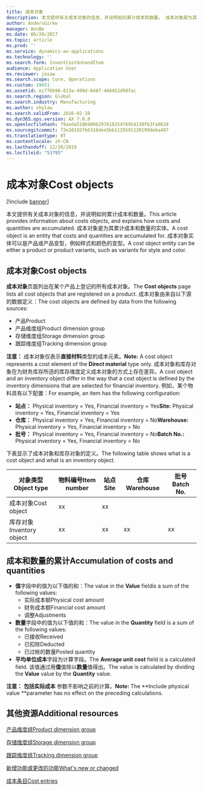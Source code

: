 ```yaml
---
title: 成本对象
description: 本文提供有关成本对象的信息，并说明如何累计成本和数量。 成本对象是为其累计成本和数量的实体。 成本对象实体可以是产品或产品变型，例如样式和颜色的变型。
author: AndersGirke
manager: AnnBe
ms.date: 06/20/2017
ms.topic: article
ms.prod: ''
ms.service: dynamics-ax-applications
ms.technology: ''
ms.search.form: InventCostOnhandItem
audience: Application User
ms.reviewer: josaw
ms.search.scope: Core, Operations
ms.custom: 19451
ms.assetid: ec776b98-813a-490d-848f-468452d98fac
ms.search.region: Global
ms.search.industry: Manufacturing
ms.author: shylaw
ms.search.validFrom: 2016-02-28
ms.dyn365.ops.version: AX 7.0.0
ms.openlocfilehash: 79aeda518b900629761825476954130fb3fa0838
ms.sourcegitcommit: 73e10192fb6318dee5bb1129591120199de6a487
ms.translationtype: HT
ms.contentlocale: zh-CN
ms.lasthandoff: 12/20/2018
ms.locfileid: "53795"
---
```

# <a name="cost-objects"></a><span data-ttu-id="c7e3b-105">成本对象</span><span class="sxs-lookup"><span data-stu-id="c7e3b-105">Cost objects</span></span>

[!include [banner](../includes/banner.md)]

<span data-ttu-id="c7e3b-106">本文提供有关成本对象的信息，并说明如何累计成本和数量。</span><span class="sxs-lookup"><span data-stu-id="c7e3b-106">This article provides information about costs objects, and explains how costs and quantities are accumulated.</span></span> <span data-ttu-id="c7e3b-107">成本对象是为其累计成本和数量的实体。</span><span class="sxs-lookup"><span data-stu-id="c7e3b-107">A cost object is an entity that costs and quantities are accumulated for.</span></span> <span data-ttu-id="c7e3b-108">成本对象实体可以是产品或产品变型，例如样式和颜色的变型。</span><span class="sxs-lookup"><span data-stu-id="c7e3b-108">A cost object entity can be either a product or product variants, such as variants for style and color.</span></span>  

## <a name="cost-objects"></a><span data-ttu-id="c7e3b-109">成本对象</span><span class="sxs-lookup"><span data-stu-id="c7e3b-109">Cost objects</span></span>

<span data-ttu-id="c7e3b-110">**成本对象**页面列出在某个产品上登记的所有成本对象。</span><span class="sxs-lookup"><span data-stu-id="c7e3b-110">The **Cost objects** page lists all cost objects that are registered on a product.</span></span> <span data-ttu-id="c7e3b-111">成本对象由来自以下源的数据定义：</span><span class="sxs-lookup"><span data-stu-id="c7e3b-111">The cost objects are defined by data from the following sources:</span></span>

-   <span data-ttu-id="c7e3b-112">产品</span><span class="sxs-lookup"><span data-stu-id="c7e3b-112">Product</span></span>
-   <span data-ttu-id="c7e3b-113">产品维度组</span><span class="sxs-lookup"><span data-stu-id="c7e3b-113">Product dimension group</span></span>
-   <span data-ttu-id="c7e3b-114">存储维度组</span><span class="sxs-lookup"><span data-stu-id="c7e3b-114">Storage dimension group</span></span>
-   <span data-ttu-id="c7e3b-115">跟踪维度组</span><span class="sxs-lookup"><span data-stu-id="c7e3b-115">Tracking dimension group</span></span>

<span data-ttu-id="c7e3b-116">**注意：** 成本对象仅表示**直接材料**类型的成本元素。</span><span class="sxs-lookup"><span data-stu-id="c7e3b-116">**Note:** A cost object represents a cost element of the **Direct material** type only.</span></span> <span data-ttu-id="c7e3b-117">成本对象和库存对象在为财务库存所选的库存维度定义成本对象的方式上存在差异。</span><span class="sxs-lookup"><span data-stu-id="c7e3b-117">A cost object and an inventory object differ in the way that a cost object is defined by the inventory dimensions that are selected for financial inventory.</span></span> <span data-ttu-id="c7e3b-118">例如，某个物料具有以下配置：</span><span class="sxs-lookup"><span data-stu-id="c7e3b-118">For example, an item has the following configuration:</span></span>

-   <span data-ttu-id="c7e3b-119">**站点：** Physical inventory = Yes, Financial inventory = Yes</span><span class="sxs-lookup"><span data-stu-id="c7e3b-119">**Site:** Physical inventory = Yes, Financial inventory = Yes</span></span>
-   <span data-ttu-id="c7e3b-120">**仓库：** Physical inventory = Yes, Financial inventory = No</span><span class="sxs-lookup"><span data-stu-id="c7e3b-120">**Warehouse:** Physical inventory = Yes, Financial inventory = No</span></span>
-   <span data-ttu-id="c7e3b-121">**批号：** Physical inventory = Yes, Financial inventory = No</span><span class="sxs-lookup"><span data-stu-id="c7e3b-121">**Batch No.:** Physical inventory = Yes, Financial inventory = No</span></span>

<span data-ttu-id="c7e3b-122">下表显示了成本对象和库存对象的定义。</span><span class="sxs-lookup"><span data-stu-id="c7e3b-122">The following table shows what is a cost object and what is an inventory object.</span></span>

| <span data-ttu-id="c7e3b-123">对象类型</span><span class="sxs-lookup"><span data-stu-id="c7e3b-123">Object type</span></span>      | <span data-ttu-id="c7e3b-124">物料编号</span><span class="sxs-lookup"><span data-stu-id="c7e3b-124">Item number</span></span> | <span data-ttu-id="c7e3b-125">站点</span><span class="sxs-lookup"><span data-stu-id="c7e3b-125">Site</span></span> | <span data-ttu-id="c7e3b-126">仓库</span><span class="sxs-lookup"><span data-stu-id="c7e3b-126">Warehouse</span></span> | <span data-ttu-id="c7e3b-127">批号</span><span class="sxs-lookup"><span data-stu-id="c7e3b-127">Batch No.</span></span> |
|------------------|-------------|------|-----------|-----------|
| <span data-ttu-id="c7e3b-128">成本对象</span><span class="sxs-lookup"><span data-stu-id="c7e3b-128">Cost object</span></span>      | <span data-ttu-id="c7e3b-129"> x</span><span class="sxs-lookup"><span data-stu-id="c7e3b-129">x</span></span>           | <span data-ttu-id="c7e3b-130"> x</span><span class="sxs-lookup"><span data-stu-id="c7e3b-130">x</span></span>    |           |           |
| <span data-ttu-id="c7e3b-131">库存对象</span><span class="sxs-lookup"><span data-stu-id="c7e3b-131">Inventory object</span></span> | <span data-ttu-id="c7e3b-132"> x</span><span class="sxs-lookup"><span data-stu-id="c7e3b-132">x</span></span>           | <span data-ttu-id="c7e3b-133"> x</span><span class="sxs-lookup"><span data-stu-id="c7e3b-133">x</span></span>    |  <span data-ttu-id="c7e3b-134"> x</span><span class="sxs-lookup"><span data-stu-id="c7e3b-134">x</span></span>        | <span data-ttu-id="c7e3b-135"> x</span><span class="sxs-lookup"><span data-stu-id="c7e3b-135">x</span></span>         |

## <a name="accumulation-of-costs-and-quantities"></a><span data-ttu-id="c7e3b-136">成本和数量的累计</span><span class="sxs-lookup"><span data-stu-id="c7e3b-136">Accumulation of costs and quantities</span></span>
-   <span data-ttu-id="c7e3b-137">**值**字段中的值为以下值的和：</span><span class="sxs-lookup"><span data-stu-id="c7e3b-137">The value in the **Value** fieldis a sum of the following values:</span></span>
    -   <span data-ttu-id="c7e3b-138">实际成本额</span><span class="sxs-lookup"><span data-stu-id="c7e3b-138">Physical cost amount</span></span>
    -   <span data-ttu-id="c7e3b-139">财务成本额</span><span class="sxs-lookup"><span data-stu-id="c7e3b-139">Financial cost amount</span></span>
    -   <span data-ttu-id="c7e3b-140">调整</span><span class="sxs-lookup"><span data-stu-id="c7e3b-140">Adjustments</span></span>
-   <span data-ttu-id="c7e3b-141">**数量**字段中的值为以下值的和：</span><span class="sxs-lookup"><span data-stu-id="c7e3b-141">The value in the **Quantity** field is a sum of the following values:</span></span>
    -   <span data-ttu-id="c7e3b-142">已接收</span><span class="sxs-lookup"><span data-stu-id="c7e3b-142">Received</span></span>
    -   <span data-ttu-id="c7e3b-143">已扣除</span><span class="sxs-lookup"><span data-stu-id="c7e3b-143">Deducted</span></span>
    -   <span data-ttu-id="c7e3b-144">已过帐的数量</span><span class="sxs-lookup"><span data-stu-id="c7e3b-144">Posted quantity</span></span>
-   <span data-ttu-id="c7e3b-145">**平均单位成本**字段为计算字段。</span><span class="sxs-lookup"><span data-stu-id="c7e3b-145">The **Average unit cost** field is a calculated field.</span></span> <span data-ttu-id="c7e3b-146">该值通过用**值**值除以**数量**值得出。</span><span class="sxs-lookup"><span data-stu-id="c7e3b-146">The value is calculated by dividing the **Value** value by the **Quantity** value.</span></span>

<span data-ttu-id="c7e3b-147">**注意：** **包括实际成本** 参数不影响之前的计算。</span><span class="sxs-lookup"><span data-stu-id="c7e3b-147">**Note:** The \*\*Include physical value \*\*parameter has no effect on the preceding calculations.</span></span>

<a name="additional-resources"></a><span data-ttu-id="c7e3b-148">其他资源</span><span class="sxs-lookup"><span data-stu-id="c7e3b-148">Additional resources</span></span>
--------

[<span data-ttu-id="c7e3b-149">产品维度组</span><span class="sxs-lookup"><span data-stu-id="c7e3b-149">Product dimension group</span></span>](https://technet.microsoft.com/en-us/library/aa499382.aspx)

[<span data-ttu-id="c7e3b-150">存储维度组</span><span class="sxs-lookup"><span data-stu-id="c7e3b-150">Storage dimension group</span></span>](https://technet.microsoft.com/en-us/library/hh209317.aspx)

[<span data-ttu-id="c7e3b-151">跟踪维度组</span><span class="sxs-lookup"><span data-stu-id="c7e3b-151">Tracking dimension group</span></span>](https://technet.microsoft.com/en-us/library/hh209465.aspx)

[<span data-ttu-id="c7e3b-152">新增功能或更改的功能</span><span class="sxs-lookup"><span data-stu-id="c7e3b-152">What's new or changed</span></span>](../../fin-and-ops/get-started/whats-new-changed.md)

[<span data-ttu-id="c7e3b-153">成本条目</span><span class="sxs-lookup"><span data-stu-id="c7e3b-153">Cost entries</span></span>](cost-entries.md)



